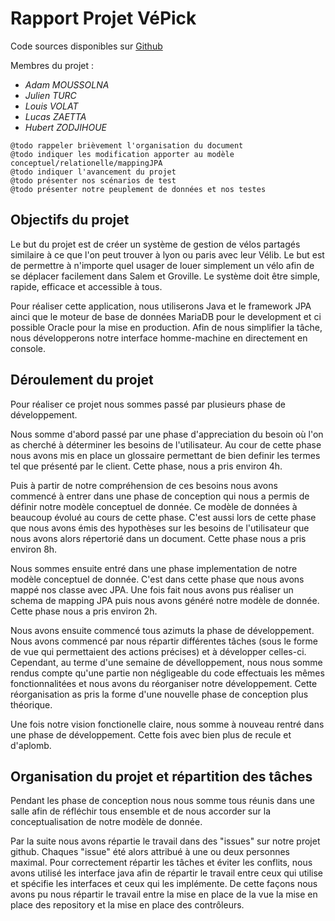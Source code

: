 # Rapport Projet VéPick
Code sources disponibles sur [Github](https://github.com/mrsolarius/ProjetBDD)

Membres du projet :
* *Adam MOUSSOLNA*
* *Julien TURC*
* *Louis VOLAT*
* *Lucas ZAETTA*
* *Hubert ZODJIHOUE*

```
@todo rappeler brièvement l'organisation du document
@todo indiquer les modification apporter au modèle conceptuel/relationelle/mappingJPA
@todo indiquer l'avancement du projet
@todo présenter nos scénarios de test
@todo présenter notre peuplement de données et nos testes
```

## Objectifs du projet
Le but du projet est de créer un système de gestion de vélos partagés similaire à ce que l'on peut trouver à lyon ou
paris avec leur Vélib. Le but est de permettre à n'importe quel usager de louer simplement un vélo afin de se déplacer
facilement dans Salem et Groville. Le système doit être simple, rapide, efficace et accessible à tous.

Pour réaliser cette application, nous utiliserons Java et le framework JPA ainci que le moteur de base de données 
MariaDB pour le development et ci possible Oracle pour la mise en production. Afin de nous simplifier la tâche, nous
développerons notre interface homme-machine en directement en console.

## Déroulement du projet
Pour réaliser ce projet nous sommes passé par plusieurs phase de développement. 

Nous somme d'abord passé par une phase d'appreciation du besoin où l'on as cherché à déterminer les besoins de l'utilisateur.
Au cour de cette phase nous avons mis en place un glossaire permettant de bien definir les termes tel que présenté par 
le client. Cette phase, nous a pris environ 4h.

Puis à partir de notre compréhension de ces besoins nous avons commencé à entrer dans une phase de conception qui
nous a permis de définir notre modèle conceptuel de donnée. Ce modèle de données à beaucoup évolué au cours de cette phase.
C'est aussi lors de cette phase que nous avons émis des hypothèses sur les besoins de l'utilisateur que nous avons alors
répertorié dans un document. Cette phase nous a pris environ 8h.

Nous sommes ensuite entré dans une phase implementation de notre modèle conceptuel de donnée. C'est dans cette phase
que nous avons mappé nos classe avec JPA.  Une fois fait nous avons pus réaliser un schema de mapping JPA puis 
nous avons généré notre modèle de donnée. Cette phase nous a pris environ 2h.

Nous avons ensuite commencé tous azimuts la phase de développement. Nous avons commencé par nous répartir différentes tâches (sous le forme de vue qui permettaient des actions précises) et
à développer celles-ci. Cependant, au terme d'une semaine de dévelloppement, nous nous somme rendus compte qu'une partie
non négligeable du code effectuais les mêmes fonctionnalitées et nous avons du réorganiser notre développement. Cette
réorganisation as pris la forme d'une nouvelle phase de conception plus théorique.

Une fois notre vision fonctionelle claire, nous somme à nouveau rentré dans une phase de développement. Cette fois 
avec bien plus de recule et d'aplomb.

## Organisation du projet et répartition des tâches
Pendant les phase de conception nous nous somme tous réunis dans une salle afin de réfléchir tous ensemble et de 
nous accorder sur la conceptualisation de notre modèle de donnée. 

Par la suite nous avons répartie le travail dans des "issues" sur notre projet github. Chaques "issue" été alors attribué 
à une ou deux personnes maximal. Pour correctement répartir les tâches et éviter les conflits, nous avons utilisé
les interface java afin de répartir le travail entre ceux qui utilise et spécifie les interfaces et ceux qui les
implémente. De cette façons nous avons pu nous répartir le travail entre la mise en place de la vue la mise en place
des repository et la mise en place des contrôleurs.
